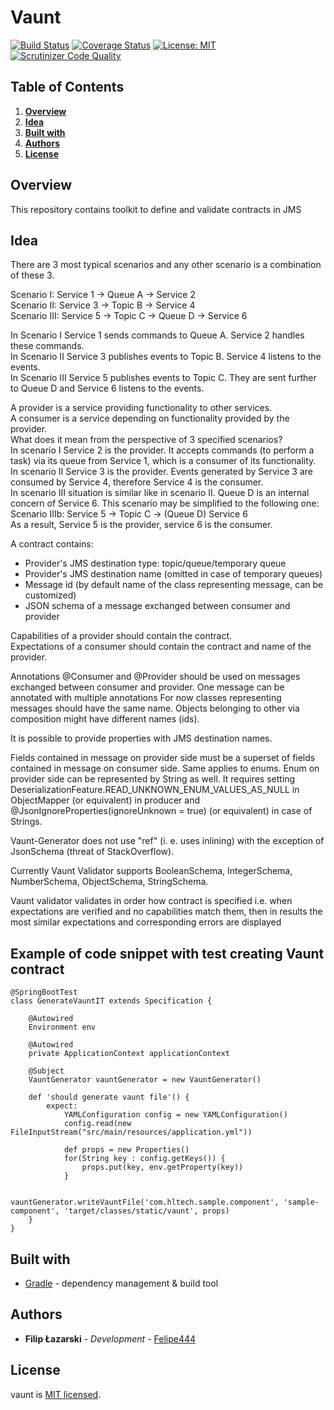 # Vaunt

[![Build Status](https://travis-ci.org/HLTech/vaunt.svg?branch=master)](https://travis-ci.org/HLTech/vaunt)
[![Coverage Status](https://coveralls.io/repos/github/HLTech/vaunt/badge.svg?branch=master)](https://coveralls.io/github/HLTech/vaunt?branch=master)
[![License: MIT](https://img.shields.io/badge/License-MIT-green.svg)](https://opensource.org/licenses/MIT)
[![Scrutinizer Code Quality](https://scrutinizer-ci.com/g/HLTech/vaunt/badges/quality-score.png?b=master)](https://scrutinizer-ci.com/g/HLTech/vaunt/?branch=master)

## Table of Contents
1. [**Overview**](#Overview)
2. [**Idea**](#Idea)
3. [**Built with**](#BuiltWith)
4. [**Authors**](#Authors)
5. [**License**](#License)

## Overview <a name="Overview"></a>

This repository contains toolkit to define and validate contracts in JMS

## Idea <a name="Idea"></a>

There are 3 most typical scenarios and any other scenario is a combination of these 3.


Scenario I:    Service 1 -> Queue A -> Service 2  
Scenario II:   Service 3 -> Topic B -> Service 4  
Scenario III:  Service 5 -> Topic C -> Queue D -> Service 6  

In Scenario I Service 1 sends commands to Queue A. Service 2 handles these commands.  
In Scenario II Service 3 publishes events to Topic B. Service 4 listens to the events.  
In Scenario III Service 5 publishes events to Topic C. They are sent further to Queue D and Service 6 listens to the events. 

A provider is a service providing functionality to other services.  
A consumer is a service depending on functionality provided by the provider.  
What does it mean from the perspective of 3 specified scenarios?  
In scenario I Service 2 is the provider. It accepts commands (to perform a task) via its queue from Service 1, which is a consumer of its functionality.  
In scenario II Service 3 is the provider. Events generated by Service 3 are consumed by Service 4, therefore Service 4 is the consumer.  
In scenario III situation is similar like in scenario II. Queue D is an internal concern of Service 6. This scenario may be simplified to the following one:  
Scenario IIIb: Service 5 -> Topic C -> (Queue D) Service 6  
As a result, Service 5 is the provider, service 6 is the consumer.

A contract contains:
* Provider's JMS destination type: topic/queue/temporary queue
* Provider's JMS destination name (omitted in case of temporary queues)
* Message id (by default name of the class representing message, can be customized)
* JSON schema of a message exchanged between consumer and provider

Capabilities of a provider should contain the contract.  
Expectations of a consumer should contain the contract and name of the provider.

Annotations @Consumer and @Provider should be used on messages exchanged between consumer and provider. One message can be
annotated with multiple annotations For now classes representing messages should have the same name. Objects belonging to 
other via composition might have different names (ids).

It is possible to provide properties with JMS destination names.

Fields contained in message on provider side must be a superset of fields contained in message on consumer side. 
Same applies to enums. Enum on provider side can be represented by String as well.
It requires setting DeserializationFeature.READ_UNKNOWN_ENUM_VALUES_AS_NULL in ObjectMapper (or equivalent)
in producer and @JsonIgnoreProperties(ignoreUnknown = true) (or equivalent) in case of Strings.

Vaunt-Generator does not use "ref" (i. e. uses inlining) with the exception of JsonSchema (threat of StackOverflow).

Currently Vaunt Validator supports BooleanSchema, IntegerSchema, NumberSchema, ObjectSchema, StringSchema.

Vaunt validator validates in order how contract is specified i.e. when expectations are verified and no capabilities 
match them, then in results the most similar expectations and corresponding errors are displayed

## Example of code snippet with test creating Vaunt contract
```
@SpringBootTest
class GenerateVauntIT extends Specification {

    @Autowired
    Environment env

    @Autowired
    private ApplicationContext applicationContext

    @Subject
    VauntGenerator vauntGenerator = new VauntGenerator()

    def 'should generate vaunt file'() {
        expect:
            YAMLConfiguration config = new YAMLConfiguration()
            config.read(new FileInputStream("src/main/resources/application.yml"))

            def props = new Properties()
            for(String key : config.getKeys()) {
                props.put(key, env.getProperty(key))
            }

            vauntGenerator.writeVauntFile('com.hltech.sample.component', 'sample-component', 'target/classes/static/vaunt', props)
    }
}
```

## Built with <a name="BuiltWith"></a>

* [Gradle](https://gradle.org/) - dependency management & build tool

## Authors <a name="Authors"></a>

* **Filip Łazarski** - *Development* - [Felipe444](https://github.com/Felipe444)

## License <a name="License"></a>

vaunt is [MIT licensed](./LICENSE).
